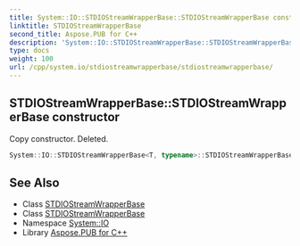 ```yaml
---
title: System::IO::STDIOStreamWrapperBase::STDIOStreamWrapperBase constructor
linktitle: STDIOStreamWrapperBase
second_title: Aspose.PUB for C++
description: 'System::IO::STDIOStreamWrapperBase::STDIOStreamWrapperBase constructor. Copy constructor. Deleted in C++.'
type: docs
weight: 100
url: /cpp/system.io/stdiostreamwrapperbase/stdiostreamwrapperbase/
---
```

## STDIOStreamWrapperBase::STDIOStreamWrapperBase constructor


Copy constructor. Deleted.

```cpp
System::IO::STDIOStreamWrapperBase<T, typename>::STDIOStreamWrapperBase(const STDIOStreamWrapperBase &)=delete
```

## See Also

* Class [STDIOStreamWrapperBase](../)
* Class [STDIOStreamWrapperBase](../)
* Namespace [System::IO](../../)
* Library [Aspose.PUB for C++](../../../)
